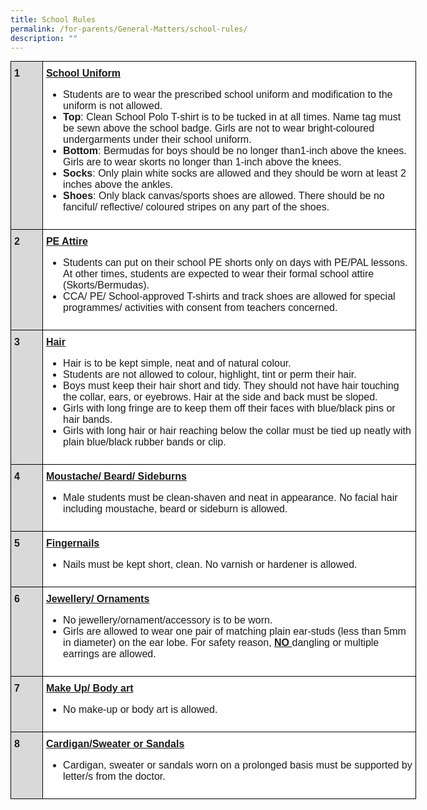 ```yaml
---
title: School Rules
permalink: /for-parents/General-Matters/school-rules/
description: ""
---
```

<style type="text/css">
.tg  {border-collapse:collapse;border-spacing:0;margin:0px auto;}
.tg td{border-color:black;border-style:solid;border-width:1px;font-family:Arial, sans-serif;font-size:14px;
  overflow:hidden;padding:10px 5px;word-break:normal;}
.tg th{border-color:black;border-style:solid;border-width:1px;font-family:Arial, sans-serif;font-size:14px;
  font-weight:normal;overflow:hidden;padding:10px 5px;word-break:normal;}
.tg .tg-3kl0{background-color:#D9D9D9;font-size:16px;font-weight:bold;text-align:left;vertical-align:top}
.tg .tg-5sko{background-color:#FFF;font-size:16px;text-align:left;vertical-align:top}
</style>
<table class="tg" style="undefined;table-layout: fixed; width: 649px">
<colgroup>
<col style="width: 51px">
<col style="width: 598px">
</colgroup>
<tbody>
  <tr>
    <td class="tg-3kl0">1</td>
    <td class="tg-5sko"><span style="font-weight:bold;text-decoration:underline">School Uniform</span><br><ul>
<li>Students are to wear the prescribed school uniform and modification to the uniform is not allowed.</li>
<li><strong>Top</strong>: Clean School Polo T-shirt is to be tucked in at all times. Name tag must be sewn above the school badge. Girls are not to wear bright-coloured undergarments under their school uniform.</li>
<li><strong>Bottom</strong>:&nbsp;Bermudas&nbsp;for boys should be no longer than1-inch above the knees. Girls are to wear&nbsp;skorts&nbsp;no longer than 1-inch above the knees.</li>
<li><strong>Socks</strong>: Only plain white socks are allowed and they should be worn at least 2 inches above the ankles.</li>
<li><strong>Shoes</strong>: Only black canvas/sports shoes are allowed. There should be no fanciful/ reflective/ coloured stripes on any part of the shoes.</li>
</ul></td>
  </tr>
  <tr>
    <td class="tg-3kl0">2</td>
    <td class="tg-5sko"><span style="font-weight:bold;text-decoration:underline">PE Attire</span><br><ul>
<li>Students can put on their school PE shorts only on days with PE/PAL lessons. At other times, students are expected to wear their formal school attire (Skorts/Bermudas).</li>
<li>CCA/ PE/ School-approved T-shirts and track shoes are allowed for special programmes/ activities with consent from teachers concerned.</li>
</ul></td>
  </tr>
  <tr>
    <td class="tg-3kl0">3</td>
    <td class="tg-5sko"><span style="font-weight:bold;text-decoration:underline">Hair</span><br><ul>
<li>Hair is to be kept simple, neat and of natural colour.</li>
<li>Students are not allowed to colour, highlight, tint or perm their hair.</li>
<li>Boys must keep their hair short and tidy. They should not have hair touching the collar, ears, or eyebrows. Hair at the side and back must be sloped.</li>
<li>Girls with long fringe are to keep them off their faces with blue/black pins or hair bands.</li>
<li>Girls with long hair or hair reaching below the collar must be tied up neatly with plain blue/black rubber bands or clip.</li>
</ul></td>
  </tr>
  <tr>
    <td class="tg-3kl0">4</td>
    <td class="tg-5sko"><span style="font-weight:bold;text-decoration:underline">Moustache/ Beard/ Sideburns</span><br><ul>
<li>Male students must be clean-shaven and neat in appearance. No facial hair including moustache, beard or sideburn is allowed.</li>
</ul></td>
  </tr>
  <tr>
    <td class="tg-3kl0">5</td>
    <td class="tg-5sko"><span style="font-weight:bold;text-decoration:underline">Fingernails</span> <br><ul>
<li>Nails must be kept short, clean. No varnish or hardener is allowed.</li>
</ul></td>
  </tr>
  <tr>
    <td class="tg-3kl0">6</td>
    <td class="tg-5sko"><span style="font-weight:bold;text-decoration:underline">Jewellery/ Ornaments </span><br><ul>
<li>No jewellery/ornament/accessory is to be worn.&nbsp;</li>
<li>Girls are allowed to wear one pair of matching plain&nbsp;ear-studs (less than 5mm in diameter) on the ear lobe. For safety reason,&nbsp;<strong><u>NO&nbsp;</u></strong>dangling or multiple earrings are allowed.</li>
</ul></td>
  </tr>
  <tr>
    <td class="tg-3kl0">7</td>
    <td class="tg-5sko"><span style="font-weight:bold;text-decoration:underline">Make Up/ Body art </span><br><ul>
<li>No make-up or body art is allowed.</li>
</ul></td>
  </tr>
  <tr>
    <td class="tg-3kl0">8</td>
    <td class="tg-5sko"><span style="font-weight:bold;text-decoration:underline">Cardigan/Sweater or Sandals</span><br><ul>
<li>Cardigan, sweater or sandals worn on a prolonged basis must be supported by letter/s from the doctor.</li>
</ul></td>
  </tr>
</tbody>
</table>